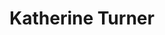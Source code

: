 ---
layout: employee
skillsid: 10
title: 'Katherine Turner'
permalink: /employees/:title 
location: 'Sacramento'
position: 'Data Modeler'
availability: 0
internal: false
categories: 
- employees
phoneNumber: 555-555-5555
email: email@gmail.com
manage: false
---
